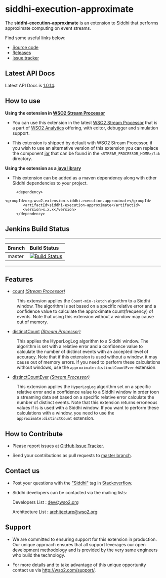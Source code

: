 # siddhi-execution-approximate
The **siddhi-execution-approximate** is an extension to <a target="_blank" href="https://wso2.github
.io/siddhi">Siddhi</a>  that performs approximate computing on event streams.

Find some useful links below:
* <a target="_blank" href="https://github.com/wso2-extensions/siddhi-execution-approximate">Source code</a>
* <a target="_blank" href="https://github.com/wso2-extensions/siddhi-execution-approximate/releases">Releases</a>
* <a target="_blank" href="https://github.com/wso2-extensions/siddhi-execution-approximate/issues">Issue tracker</a>

## Latest API Docs

Latest API Docs is <a target="_blank" href="https://wso2-extensions.github.io/siddhi-execution-approximate/api/1.0.14">1.0.14</a>.

## How to use

**Using the extension in <a target="_blank" href="https://github.com/wso2/product-sp">WSO2 Stream Processor</a>**

* You can use this extension in the latest <a target="_blank" href="https://github.com/wso2/product-sp/releases">WSO2 Stream Processor</a> that is a part of <a target="_blank" href="http://wso2.com/analytics?utm_source=gitanalytics&utm_campaign=gitanalytics_Jul17">WSO2 Analytics</a> offering, with editor, debugger and simulation support. 

* This extension is shipped by default with WSO2 Stream Processor, if you wish to use an alternative version of this extension you can replace the component <a target="_blank" href="https://https://github.com/wso2-extensions/siddhi-execution-approximate/releases">jar</a> that can be found in the `<STREAM_PROCESSOR_HOME>/lib` directory.

**Using the extension as a <a target="_blank" href="https://wso2.github.io/siddhi/documentation/running-as-a-java-library">java library</a>**

* This extension can be added as a maven dependency along with other Siddhi dependencies to your project.

```
     <dependency>
        <groupId>org.wso2.extension.siddhi.execution.approximate</groupId>
        <artifactId>siddhi-execution-approximate</artifactId>
        <version>x.x.x</version>
     </dependency>
```

## Jenkins Build Status

---

| Branch | Build Status |
| :------ |:------------ |
| master | [![Build Status](https://wso2.org/jenkins/job/siddhi/job/siddhi-execution-approximate/badge/icon)](https://wso2.org/jenkins/job/siddhi/job/siddhi-execution-approximate/) |

---

## Features

* <a target="_blank" href="https://wso2-extensions.github.io/siddhi-execution-approximate/api/1.0.14/#count-stream-processor">count</a> *<a target="_blank" href="https://wso2.github.io/siddhi/documentation/siddhi-4.0/#stream-processor">(Stream Processor)</a>*<br><div style="padding-left: 1em;"><p>This extension applies the <code>Count-min-sketch</code> algorithm to a Siddhi window. The algorithm is set based on a specific relative error and a confidence value to calculate the approximate count(frequency) of events. Note that using this extension without a window may cause out of memory.</p></div>
* <a target="_blank" href="https://wso2-extensions.github.io/siddhi-execution-approximate/api/1.0.14/#distinctcount-stream-processor">distinctCount</a> *<a target="_blank" href="https://wso2.github.io/siddhi/documentation/siddhi-4.0/#stream-processor">(Stream Processor)</a>*<br><div style="padding-left: 1em;"><p>This applies the HyperLogLog algorithm to a Siddhi window. The algorithm is set with a relative error and a confidence value to calculate the number of distinct events with an accepted level of accuracy. Note that if this extension is used without a window, it may cause out of memory errors. If you need to perform these calculations without windows, use the <code>approximate:distinctCountEver</code> extension.</p></div>
* <a target="_blank" href="https://wso2-extensions.github.io/siddhi-execution-approximate/api/1.0.14/#distinctcountever-stream-processor">distinctCountEver</a> *<a target="_blank" href="https://wso2.github.io/siddhi/documentation/siddhi-4.0/#stream-processor">(Stream Processor)</a>*<br><div style="padding-left: 1em;"><p>This extension applies the <code>HyperLogLog</code> algorithm set on a specific relative error and a confidence value to a Siddhi window in order toon a streaming data set based on a specific relative error calculate the number of distinct events. Note that this extension returns erroneous values if is is used with a Siddhi window. If you want to perform these calculations with a window, you need to use the <code>approximate:distinctCount</code> extension.</p></div>

## How to Contribute
 
  * Please report issues at <a target="_blank" href="https://github.com/wso2-extensions/siddhi-execution-approximate/issues">GitHub Issue Tracker</a>.
  
  * Send your contributions as pull requests to <a target="_blank" href="https://github.com/wso2-extensions/siddhi-execution-approximate/tree/master">master branch</a>. 
 
## Contact us 

 * Post your questions with the <a target="_blank" href="http://stackoverflow.com/search?q=siddhi">"Siddhi"</a> tag in <a target="_blank" href="http://stackoverflow.com/search?q=siddhi">Stackoverflow</a>. 
 
 * Siddhi developers can be contacted via the mailing lists:
 
    Developers List   : [dev@wso2.org](mailto:dev@wso2.org)
    
    Architecture List : [architecture@wso2.org](mailto:architecture@wso2.org)
 
## Support 

* We are committed to ensuring support for this extension in production. Our unique approach ensures that all support leverages our open development methodology and is provided by the very same engineers who build the technology. 

* For more details and to take advantage of this unique opportunity contact us via <a target="_blank" href="http://wso2.com/support?utm_source=gitanalytics&utm_campaign=gitanalytics_Jul17">http://wso2.com/support/</a>. 
